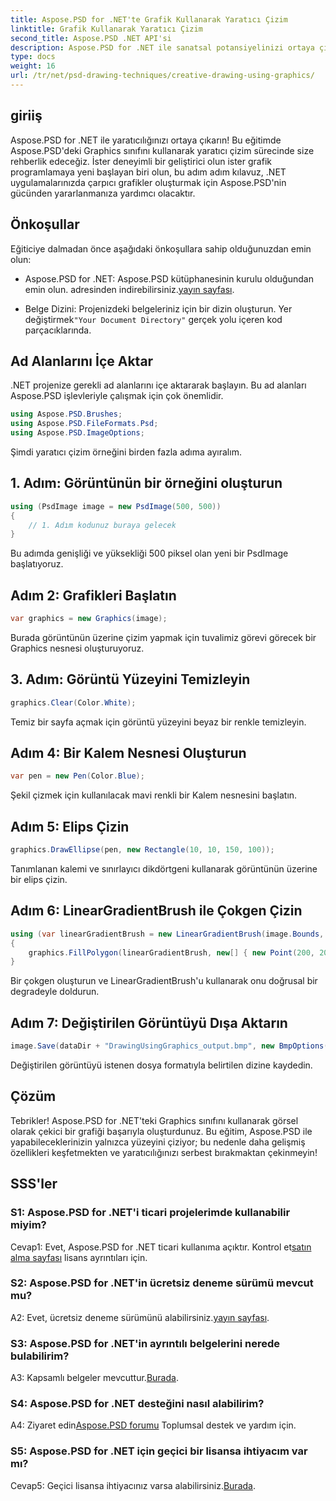 ```yaml
---
title: Aspose.PSD for .NET'te Grafik Kullanarak Yaratıcı Çizim
linktitle: Grafik Kullanarak Yaratıcı Çizim
second_title: Aspose.PSD .NET API'si
description: Aspose.PSD for .NET ile sanatsal potansiyelinizi ortaya çıkarın! Grafikleri kullanarak yaratıcı çizim yapmak için eğitimimizi takip edin.
type: docs
weight: 16
url: /tr/net/psd-drawing-techniques/creative-drawing-using-graphics/
---
```

## giriiş

Aspose.PSD for .NET ile yaratıcılığınızı ortaya çıkarın! Bu eğitimde Aspose.PSD'deki Graphics sınıfını kullanarak yaratıcı çizim sürecinde size rehberlik edeceğiz. İster deneyimli bir geliştirici olun ister grafik programlamaya yeni başlayan biri olun, bu adım adım kılavuz, .NET uygulamalarınızda çarpıcı grafikler oluşturmak için Aspose.PSD'nin gücünden yararlanmanıza yardımcı olacaktır.

## Önkoşullar

Eğiticiye dalmadan önce aşağıdaki önkoşullara sahip olduğunuzdan emin olun:

-  Aspose.PSD for .NET: Aspose.PSD kütüphanesinin kurulu olduğundan emin olun. adresinden indirebilirsiniz.[yayın sayfası](https://releases.aspose.com/psd/net/).

-  Belge Dizini: Projenizdeki belgeleriniz için bir dizin oluşturun. Yer değiştirmek`"Your Document Directory"` gerçek yolu içeren kod parçacıklarında.

## Ad Alanlarını İçe Aktar

.NET projenize gerekli ad alanlarını içe aktararak başlayın. Bu ad alanları Aspose.PSD işlevleriyle çalışmak için çok önemlidir.

```csharp
using Aspose.PSD.Brushes;
using Aspose.PSD.FileFormats.Psd;
using Aspose.PSD.ImageOptions;
```

Şimdi yaratıcı çizim örneğini birden fazla adıma ayıralım.

## 1. Adım: Görüntünün bir örneğini oluşturun

```csharp
using (PsdImage image = new PsdImage(500, 500))
{
    // 1. Adım kodunuz buraya gelecek
}
```

Bu adımda genişliği ve yüksekliği 500 piksel olan yeni bir PsdImage başlatıyoruz.

## Adım 2: Grafikleri Başlatın

```csharp
var graphics = new Graphics(image);
```

Burada görüntünün üzerine çizim yapmak için tuvalimiz görevi görecek bir Graphics nesnesi oluşturuyoruz.

## 3. Adım: Görüntü Yüzeyini Temizleyin

```csharp
graphics.Clear(Color.White);
```

Temiz bir sayfa açmak için görüntü yüzeyini beyaz bir renkle temizleyin.

## Adım 4: Bir Kalem Nesnesi Oluşturun

```csharp
var pen = new Pen(Color.Blue);
```

Şekil çizmek için kullanılacak mavi renkli bir Kalem nesnesini başlatın.

## Adım 5: Elips Çizin

```csharp
graphics.DrawEllipse(pen, new Rectangle(10, 10, 150, 100));
```

Tanımlanan kalemi ve sınırlayıcı dikdörtgeni kullanarak görüntünün üzerine bir elips çizin.

## Adım 6: LinearGradientBrush ile Çokgen Çizin

```csharp
using (var linearGradientBrush = new LinearGradientBrush(image.Bounds, Color.Red, Color.White, 45f))
{
    graphics.FillPolygon(linearGradientBrush, new[] { new Point(200, 200), new Point(400, 200), new Point(250, 350) });
}
```

Bir çokgen oluşturun ve LinearGradientBrush'u kullanarak onu doğrusal bir degradeyle doldurun.

## Adım 7: Değiştirilen Görüntüyü Dışa Aktarın

```csharp
image.Save(dataDir + "DrawingUsingGraphics_output.bmp", new BmpOptions());
```

Değiştirilen görüntüyü istenen dosya formatıyla belirtilen dizine kaydedin.

## Çözüm

Tebrikler! Aspose.PSD for .NET'teki Graphics sınıfını kullanarak görsel olarak çekici bir grafiği başarıyla oluşturdunuz. Bu eğitim, Aspose.PSD ile yapabileceklerinizin yalnızca yüzeyini çiziyor; bu nedenle daha gelişmiş özellikleri keşfetmekten ve yaratıcılığınızı serbest bırakmaktan çekinmeyin!

## SSS'ler

### S1: Aspose.PSD for .NET'i ticari projelerimde kullanabilir miyim?

Cevap1: Evet, Aspose.PSD for .NET ticari kullanıma açıktır. Kontrol et[satın alma sayfası](https://purchase.aspose.com/buy) lisans ayrıntıları için.

### S2: Aspose.PSD for .NET'in ücretsiz deneme sürümü mevcut mu?

 A2: Evet, ücretsiz deneme sürümünü alabilirsiniz.[yayın sayfası](https://releases.aspose.com/).

### S3: Aspose.PSD for .NET'in ayrıntılı belgelerini nerede bulabilirim?

 A3: Kapsamlı belgeler mevcuttur.[Burada](https://reference.aspose.com/psd/net/).

### S4: Aspose.PSD for .NET desteğini nasıl alabilirim?

 A4: Ziyaret edin[Aspose.PSD forumu](https://forum.aspose.com/c/psd/34) Toplumsal destek ve yardım için.

### S5: Aspose.PSD for .NET için geçici bir lisansa ihtiyacım var mı?

 Cevap5: Geçici lisansa ihtiyacınız varsa alabilirsiniz.[Burada](https://purchase.aspose.com/temporary-license/).
